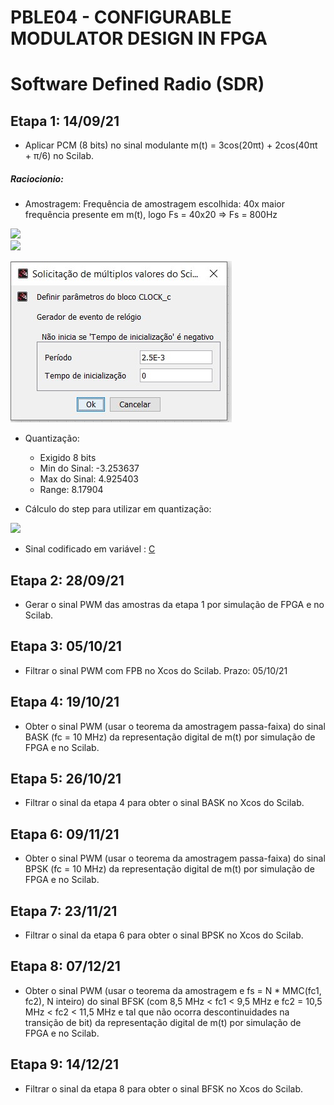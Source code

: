 # PBLE04 - CONFIGURABLE MODULATOR DESIGN IN FPGA
# Software Defined Radio (SDR) #

## Etapa 1: 14/09/21 
- Aplicar PCM (8 bits) no sinal modulante m(t) = 3cos(20πt) + 2cos(40πt + π/6) no Scilab. 
##### Raciocionio:
- Amostragem:
Frequência de amostragem escolhida: 40x maior frequência presente em m(t), logo Fs = 40x20 => Fs = 800Hz

<img src="https://render.githubusercontent.com/render/math?math=Ts = \frac{1}{800}">
<br /> 
<img src="https://render.githubusercontent.com/render/math?math=Ts = 1,25\ ms">

![Amostragem](AMOSTRAGEM_PERIODO.jpg)

- Quantização:
    - Exigido 8 bits
    - Min do Sinal: -3.253637
    - Max do Sinal: 4.925403
    - Range: 8.17904

- Cálculo do step para utilizar em quantização:

<img src="https://render.githubusercontent.com/render/math?math=Ts = \frac{8.17904}{2^8} = 0.0319493">

- Sinal codificado em variável : [C](https://drive.google.com/file/d/1t91l3TPp3G6dQTYOHrn3vV1batMW5uUj/view "Variável C")

## Etapa 2: 28/09/21 
- Gerar o sinal PWM das amostras da etapa 1 por simulação de FPGA e no Scilab.

## Etapa 3: 05/10/21 
- Filtrar o sinal PWM com FPB no Xcos do Scilab. Prazo: 05/10/21

## Etapa 4: 19/10/21 
- Obter o sinal PWM (usar o teorema da amostragem passa-faixa) do sinal BASK (fc = 10 MHz) da representação digital de m(t) por simulação de FPGA e no Scilab. 

## Etapa 5: 26/10/21 
- Filtrar o sinal da etapa 4 para obter o sinal BASK no Xcos do Scilab.

## Etapa 6: 09/11/21 
- Obter o sinal PWM (usar o teorema da amostragem passa-faixa) do sinal BPSK (fc = 10 MHz) da representação digital de m(t) por simulação de FPGA e no Scilab. 

## Etapa 7: 23/11/21 
- Filtrar o sinal da etapa 6 para obter o sinal BPSK no Xcos do Scilab. 

## Etapa 8: 07/12/21 
- Obter o sinal PWM (usar o teorema da amostragem e fs = N * MMC(fc1, fc2), N inteiro) do sinal BFSK (com  8,5 MHz < fc1 < 9,5 MHz e fc2 = 10,5 MHz < fc2 < 11,5 MHz e tal que não ocorra descontinuidades na transição de bit) da representação digital de m(t) por simulação de FPGA e no Scilab. 

## Etapa 9: 14/12/21 
- Filtrar o sinal da etapa 8 para obter o sinal BFSK no Xcos do Scilab. 
